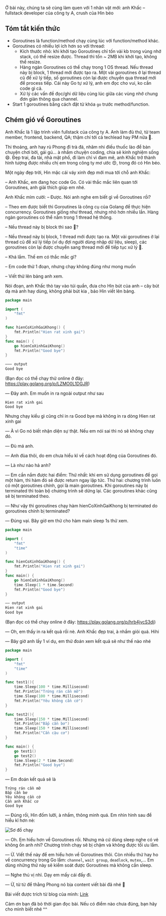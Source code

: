 Ở bài này, chúng ta sẽ cùng làm quen với 1 nhân vật mới: anh Khấc – fullstack developer của công ty A, crush của Hìn béo

## Tóm tắt kiến thức
* Goroutines là function/method chạy cùng lúc với function/method khác.
* Goroutines có nhiều lợi ích hơn so với thread:
    * Kích thước nhỏ: khi khởi tạo Goroutines chỉ tốn vài kb trong vùng nhớ stack, có thể resize được. Thread thì tốn ~ 2MB khi khởi tạo, không thể resize.
    * Hàng ngàn Goroutines có thể chạy trong 1 OS thread. Nếu thread này bị block, 1 thread mới được tạo ra. Một vài goroutines ở lại thread cũ để xử lý tiếp, số goroutines còn lại được chuyển qua thread mới để process tiếp. Cái này Go tự xử lý, anh em đọc cho vui, ko cần code gì cả.
    * Xử lý các vấn đề đọc/ghi dữ liệu cùng lúc giữa các vùng nhớ chung đơn giản thông qua channel.
* Start 1 goroutines bằng cách đặt từ khóa `go` trước method/function.

## Chém gió về Goroutines
Anh Khấc là 1 lập trình viên fullstack của công ty A. Anh làm đủ thứ, từ team member, frontend, backend, QA; thậm chí tới cả techlead hay PM nữa 💪.

Thi thoảng, anh hay rủ Phong đi trà đá, nhâm nhi điếu thuốc lào để bàn chuyện chơi bời, gái gú… à nhầm chuyện coding, chia sẻ kinh nghiệm sống 😄.
Đẹp trai, đa tài, nhà mặt phố, đi làm chỉ vì đam mê, anh Khấc trở thành hình tượng được nhiều chị em trong công ty mơ ước 😍, trong đó có Hìn béo. 

Một ngày đẹp trời, Hìn mặc cái váy xinh đẹp mới mua tới chỗ anh Khấc: 

– Anh Khấc, em đang học code Go. Có vài thắc mắc liên quan tới Goroutines, anh giải thích giúp em nhé.

Anh Khấc mỉm cười:
– Được. Nói anh nghe em biết gì về Goroutines rồi?

– Theo em được biết thì Goroutines là công cụ của Golang để thực hiện concurrency. Goroutines giống như thread, nhưng nhỏ hơn nhiều lần. Hàng ngàn goroutines có thể nằm trong 1 thread hệ thống.

– Nếu thread này bị block thì sao 🤔?

– Nếu thread này bị block, 1 thread mới được tạo ra. Một vài goroutines ở lại thread cũ để xử lý tiếp (ví dụ đợi người dùng nhập dữ liệu, sleep), các goroutines còn lại được chuyển sang thread mới để tiếp tục xử lý 🥸.

– Khá lắm. Thế em có thắc mắc gì?

– Em code thử 1 đoạn, nhưng chạy không đúng như mong muốn 

– Viết thử lên bảng anh xem.

Nói đoạn, anh Khấc thò tay vào túi quần, đưa cho Hìn bút của anh – cây bút dạ mà anh hay dùng, không phải bút kia , bảo Hìn viết lên bảng.

```go
package main

import (
	"fmt"
)

func hienCoXinhGaiKhong() {
	fmt.Println("Hien rat xinh gai")
}
func main() {
	go hienCoXinhGaiKhong()
	fmt.Println("Good bye")
}

––– output
Good bye
```

(Bạn đọc có thể chạy thử online ở đây: https://play.golang.org/p/LZMO0L1DGJR)

— Đây anh. Em muốn in ra ngoài output như sau
```
Hien rat xinh gai
Good bye
```
Nhưng chạy kiểu gì cũng chỉ in ra Good bye mà không in ra dòng Hien rat xinh gai

— À vì Go nó biết nhận diện sự thật. Nếu em nói sai thì nó sẽ không chạy đó.

— Đù má anh.

— Anh đùa thôi, do em chưa hiểu kĩ về cách hoạt động của Goroutines đó.

— Là như nào hả anh?

— Em cần nắm được hai điểm: Thứ nhất: khi em sử dụng goroutines để gọi một hàm, thì hàm đó sẽ được return ngay lập tức. Thứ hai: chương trình luôn có một goroutines chính, gọi là main goroutines. Khi goroutines này bị terminated thì toàn bộ chương trình sẽ dừng lại. Các goroutines khác cũng sẽ bị terminated theo.

— Như vậy thì goroutines chạy hàm hienCoXinhGaiKhong bị terminated do goroutines chính bị terminated?

— Đúng vại. Bây giờ em thử cho hàm main sleep 1s thử xem.

```go
package main

import (
	"fmt"
	"time"
)

func hienCoXinhGaiKhong() {
	fmt.Println("Hien rat xinh gai")
}
func main() {
	go hienCoXinhGaiKhong()
	time.Sleep(1 * time.Second)
	fmt.Println("Good bye")
}

–– output
Hien rat xinh gai
Good bye
```

(Bạn đọc có thể chạy online ở đây: https://play.golang.org/p/hrb4jycS3dj)

— Oh, em thấy in ra kết quả rồi nè. Anh Khấc đẹp trai, à nhầm giỏi quá. Hihi 

— Bây giờ anh lấy 1 ví dụ, em thử đoán xem kết quả sẽ như thế nào nhé

```go
package main

import (
	"fmt"
	"time"
)

func test1(){
	time.Sleep(100 * time.Millisecond)
	fmt.Println("Trứng rán cần mỡ")
	time.Sleep(100 * time.Millisecond)
	fmt.Println("Yêu không cần cớ")
}

func test2(){
	time.Sleep(150 * time.Millisecond)
	fmt.Println("Bắp cần bơ")
	time.Sleep(150 * time.Millisecond)
	fmt.Println("Cần cậu cơ")
}

func main() {
	go test1()
	go test2()
	time.Sleep(2 * time.Second)
	fmt.Println("Good bye")
}
```

— Em đoán kết quả sẽ là

```
Trứng rán cần mỡ
Bắp cần bơ
Yêu không cần cớ
Cần anh Khấc cơ
Good bye
```
— Đúng rồi, Hìn đốm lưỡi, à nhầm, thông minh quá. Em nhìn hình sau để hiểu kĩ hơn nè:

![Sơ đồ chạy](https://images.viblo.asia/3518a225-05ac-4812-b399-25790e909757.png)

— Oh. Em hiểu hơn về Goroutines rồi. Nhưng mà cứ dùng sleep nghe có vẻ không ổn anh nhỉ? Chương trình chạy sẽ bị chậm và không được tối ưu lắm.

— Ừ. Viết thế này để em hiểu hơn về Goroutines thôi. Còn nhiều thứ hay ho về concurrency trong Go lắm: `channel`, `wait group`, `deadlock`, `mutex`,… Em dùng những thứ này sẽ kiểm soát được Goroutines mà không cần sleep.

— Nghe thú vị nhỉ. Dạy em mấy cái đấy đi.

— Ừ, từ từ để thằng Phong nó bịa content viết bài đã nhé 🤣

Bài viết được trích từ blog của mình: [Link](https://minhphong306.wordpress.com/2020/04/05/golang-tim-hieu-ve-goroutines-cung-hin-beo-cua-anh-khac/)

Cảm ơn bạn đã bỏ thời gian đọc bài. Nếu có điểm nào chưa đúng, bạn hãy cho mình biết nhé ^^